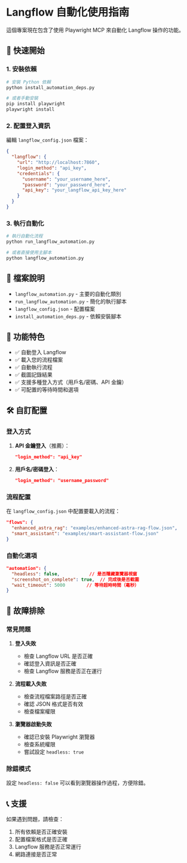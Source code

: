 # Langflow 自動化使用指南

這個專案現在包含了使用 Playwright MCP 來自動化 Langflow 操作的功能。

## 🚀 快速開始

### 1. 安裝依賴

```bash
# 安裝 Python 依賴
python install_automation_deps.py

# 或者手動安裝
pip install playwright
playwright install
```

### 2. 配置登入資訊

編輯 `langflow_config.json` 檔案：

```json
{
  "langflow": {
    "url": "http://localhost:7860",
    "login_method": "api_key",
    "credentials": {
      "username": "your_username_here",
      "password": "your_password_here", 
      "api_key": "your_langflow_api_key_here"
    }
  }
}
```

### 3. 執行自動化

```bash
# 執行自動化流程
python run_langflow_automation.py

# 或者直接使用主腳本
python langflow_automation.py
```

## 📁 檔案說明

- `langflow_automation.py` - 主要的自動化類別
- `run_langflow_automation.py` - 簡化的執行腳本
- `langflow_config.json` - 配置檔案
- `install_automation_deps.py` - 依賴安裝腳本

## 🔧 功能特色

- ✅ 自動登入 Langflow
- ✅ 載入您的流程檔案
- ✅ 自動執行流程
- ✅ 截圖記錄結果
- ✅ 支援多種登入方式（用戶名/密碼、API 金鑰）
- ✅ 可配置的等待時間和選項

## 🛠️ 自訂配置

### 登入方式

1. **API 金鑰登入**（推薦）：
   ```json
   "login_method": "api_key"
   ```

2. **用戶名/密碼登入**：
   ```json
   "login_method": "username_password"
   ```

### 流程配置

在 `langflow_config.json` 中配置要載入的流程：

```json
"flows": {
  "enhanced_astra_rag": "examples/enhanced-astra-rag-flow.json",
  "smart_assistant": "examples/smart-assistant-flow.json"
}
```

### 自動化選項

```json
"automation": {
  "headless": false,           // 是否隱藏瀏覽器視窗
  "screenshot_on_complete": true,  // 完成後是否截圖
  "wait_timeout": 5000        // 等待超時時間（毫秒）
}
```

## 🐛 故障排除

### 常見問題

1. **登入失敗**
   - 檢查 Langflow URL 是否正確
   - 確認登入資訊是否正確
   - 檢查 Langflow 服務是否正在運行

2. **流程載入失敗**
   - 檢查流程檔案路徑是否正確
   - 確認 JSON 格式是否有效
   - 檢查檔案權限

3. **瀏覽器啟動失敗**
   - 確認已安裝 Playwright 瀏覽器
   - 檢查系統權限
   - 嘗試設定 `headless: true`

### 除錯模式

設定 `headless: false` 可以看到瀏覽器操作過程，方便除錯。

## 📞 支援

如果遇到問題，請檢查：
1. 所有依賴是否正確安裝
2. 配置檔案格式是否正確
3. Langflow 服務是否正常運行
4. 網路連接是否正常
